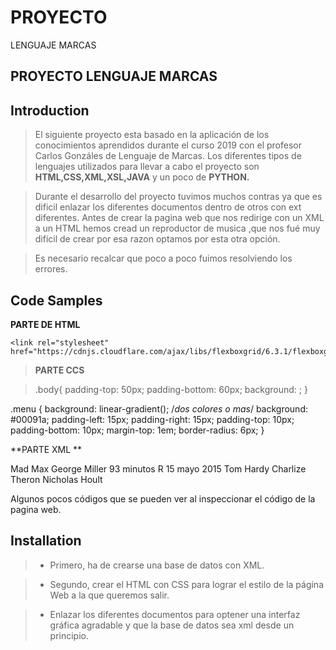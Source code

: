 # PROYECTO
LENGUAJE MARCAS
## **PROYECTO LENGUAJE MARCAS**

## Introduction

> El siguiente proyecto  esta basado en la aplicación de los conocimientos aprendidos durante el curso 2019 con el profesor Carlos Gonzáles de Lenguaje de Marcas.
Los diferentes tipos de lenguajes utilizados para llevar a cabo el proyecto son **HTML,CSS,XML,XSL,JAVA** y un poco 
de **PYTHON.**

> Durante el desarrollo del proyecto tuvimos muchos contras ya que es dificil  enlazar los diferentes documentos dentro de otros con ext diferentes.
> Antes de crear la pagina web que nos redirige con un XML a un HTML hemos cread un reproductor de musica ,que nos fué muy difícil de crear por esa razon optamos por esta otra opción.

> Es necesario recalcar que poco a poco fuimos resolviendo los errores.

## Code Samples


**PARTE DE HTML**
> <link rel="stylesheet" type="text/css" href="{{ url_for('static', filename='css/style.css')}}">
    <link rel="stylesheet" href="https://cdnjs.cloudflare.com/ajax/libs/flexboxgrid/6.3.1/flexboxgrid.min.css"

> **PARTE CCS**

> .body{
  padding-top: 50px;
  padding-bottom: 60px;
  background: ;
}

.menu {
  background: linear-gradient(); /*dos colores o mas*/
  background:  #00091a;
  padding-left: 15px;
  padding-right: 15px;
  padding-top: 10px;
  padding-bottom: 10px;
  margin-top: 1em;
  border-radius: 6px;
}



 **PARTE XML **
>
<?xml version="1.0" encoding="UTF-8"?>
<cine>
    <pelicula categoria="accion">
        <titulo idioma="ingles">Mad Max</titulo>
        <director>George Miller</director>
       <duracion>93 minutos</duracion>
        <clasificacion>R</clasificacion>
        <estreno>15 mayo 2015</estreno>
        <reparto>Tom Hardy</reparto>
        <reparto>Charlize Theron</reparto>
        <reparto>Nicholas Hoult</reparto>
    </pelicula>

Algunos pocos códigos que se pueden ver al inspeccionar el código de la pagina web.










## Installation

>*  Primero, ha de crearse una base de datos con XML.

> * Segundo, crear el HTML con CSS para lograr el estilo de la página Web a la que queremos salir.

>*  Enlazar los diferentes documentos para optener una interfaz gráfica agradable y que la base de datos sea xml desde un principio.
